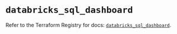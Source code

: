 # `databricks_sql_dashboard`

Refer to the Terraform Registry for docs: [`databricks_sql_dashboard`](https://registry.terraform.io/providers/databricks/databricks/1.79.0/docs/resources/sql_dashboard).
